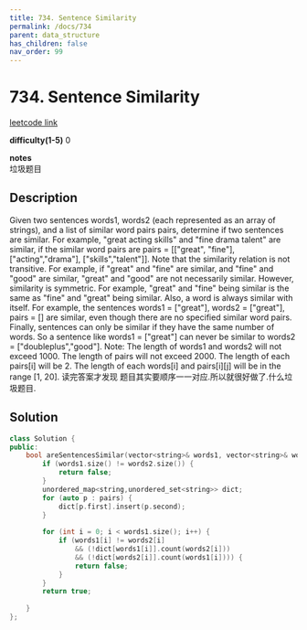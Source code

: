 ```yaml
---
title: 734. Sentence Similarity 
permalink: /docs/734
parent: data_structure
has_children: false
nav_order: 99
---
```

# 734. Sentence Similarity 
[leetcode link](https://leetcode.com/problems/sentence-similarity/)

**difficulty(1-5)** 
0 

**notes**   
垃圾题目    

## Description
Given two sentences words1, words2 (each represented as an array of strings), and a list of similar word pairs pairs, determine if two sentences are similar.
For example, "great acting skills" and "fine drama talent" are similar, if the similar word pairs are pairs = [["great", "fine"], ["acting","drama"], ["skills","talent"]].
Note that the similarity relation is not transitive. For example, if "great" and "fine" are similar, and "fine" and "good" are similar, "great" and "good" are not necessarily similar.
However, similarity is symmetric. For example, "great" and "fine" being similar is the same as "fine" and "great" being similar.
Also, a word is always similar with itself. For example, the sentences words1 = ["great"], words2 = ["great"], pairs = [] are similar, even though there are no specified similar word pairs.
Finally, sentences can only be similar if they have the same number of words. So a sentence like words1 = ["great"] can never be similar to words2 = ["doubleplus","good"].
Note:
The length of words1 and words2 will not exceed 1000.
The length of pairs will not exceed 2000.
The length of each pairs[i] will be 2.
The length of each words[i] and pairs[i][j] will be in the range [1, 20].
读完答案才发现 题目其实要顺序一一对应.所以就很好做了.什么垃圾题目.


## Solution
```c++
class Solution {
public:
    bool areSentencesSimilar(vector<string>& words1, vector<string>& words2, vector<pair<string, string>> pairs) {
        if (words1.size() != words2.size()) {
            return false;
        }
        unordered_map<string,unordered_set<string>> dict;
        for (auto p : pairs) {
            dict[p.first].insert(p.second);
        }
        
        for (int i = 0; i < words1.size(); i++) {
            if (words1[i] != words2[i]
                && (!dict[words1[i]].count(words2[i]))
                && (!dict[words2[i]].count(words1[i]))) {
                return false;
            }
        }
        return true;
        
    }
};
```

<!-- 
Default label
{: .label }

Blue label
{: .label .label-blue }

Stable
{: .label .label-green }

New release
{: .label .label-purple }

Coming soon
{: .label .label-yellow }

Deprecated
{: .label .label-red } -->
